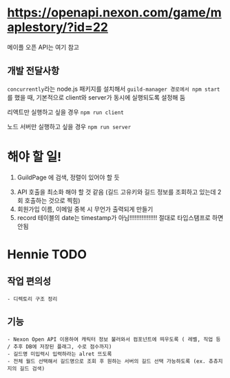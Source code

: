 # https://openapi.nexon.com/game/maplestory/?id=22

메이플 오픈 API는 여기 참고


## 개발 전달사항
`concurrently`라는 node.js 패키지를 설치해서 `guild-manager 경로에서 npm start`를 했을 때, 기본적으로 client와 server가 동시에 실행되도록 설정해 둠
   
리액트만 실행하고 싶을 경우 `npm run client`

노드 서버만 실행하고 싶을 경우 `npm run server`

# 해야 할 일!
1. GuildPage 에 검색, 정렬이 있어야 할 듯
<!-- 2. Adminpage : DB에서 길드 코드와 n주차 조회해서 데이터 불러오기 -->
3. API 호출을 최소화 해야 할 것 같음 (길드 고유키와 길드 정보를 조회하고 있는데 2회 호출하는 것으로 찍힘)
4. 회원가입 이름, 이메일 중복 시 무언가 출력되게 만들기
5. record 테이블의 date는 timestamp가 아님!!!!!!!!!!!!!!!! 절대로 타입스탬프로 하면 안됨

# Hennie TODO

## 작업 편의성
    - 디렉토리 구조 정리

## 기능    
    - Nexon Open API 이용하여 캐릭터 정보 불러와서 컴포넌트에 띄우도록 ( 레벨, 직업 등 / 추후 DB에 저장된 플래그, 수로 점수까지)
    - 길드명 미입력시 입력하라는 alret 뜨도록
    - 전체 월드 선택해서 길드명으로 조회 후 원하는 서버의 길드 선택 가능하도록 (ex. 츄츄지지의 길드 검색)
